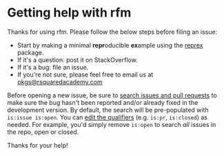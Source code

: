 # Getting help with rfm

Thanks for using rfm. Please follow the below steps before filing an issue:

* Start by making a minimal **repr**oducible **ex**ample using the 
[reprex](http://reprex.tidyverse.org/) package. 
* If it's a question: post it on StackOverflow.
* If it's a bug: file an issue.  
* If you're not sure, please feel free to email us at pkgs@rsquaredacademy.com

Before opening a new issue, be sure to [search issues and pull requests](https://github.com/rsquaredacademy/rfm/issues) to make sure the bug hasn't been reported and/or already fixed in the development version. By 
default, the search will be pre-populated with `is:issue is:open`. You can 
[edit the qualifiers](https://help.github.com/articles/searching-issues-and-pull-requests/) 
(e.g. `is:pr`, `is:closed`) as needed. For example, you'd simply
remove `is:open` to search _all_ issues in the repo, open or closed.

Thanks for your help!
